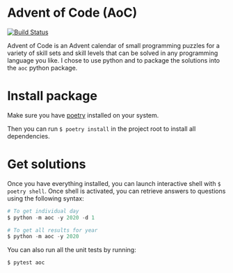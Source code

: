 # Advent of Code (AoC)

[![Build Status](https://travis-ci.com/logan-connolly/aoc.svg?branch=main)](https://travis-ci.com/logan-connolly/aoc)

Advent of Code is an Advent calendar of small programming puzzles for a variety of skill sets and skill levels that can be solved in any programming language you like. I chose to use python and to package the solutions into the `aoc` python package.

# Install package

Make sure you have [poetry](https://python-poetry.org/) installed on your system.

Then you can run `$ poetry install` in the project root to install all dependencies.

# Get solutions

Once you have everything installed, you can launch interactive shell with `$ poetry shell`. Once shell is activated, you can retrieve answers to questions using the following syntax:

```python
# To get individual day
$ python -m aoc -y 2020 -d 1

# To get all results for year
$ python -m aoc -y 2020
```

You can also run all the unit tests by running:

```python
$ pytest aoc
```
